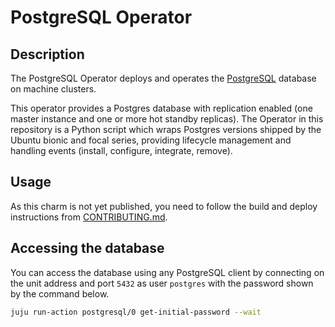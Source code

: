 # PostgreSQL Operator

## Description

The PostgreSQL Operator deploys and operates the [PostgreSQL](https://www.postgresql.org/about/) database on machine clusters.

This operator provides a Postgres database with replication enabled (one master instance and one or more hot standby replicas). The Operator in this repository is a Python script which wraps Postgres versions shipped by the Ubuntu bionic and focal series, providing lifecycle management and handling events (install, configure, integrate, remove).

## Usage

As this charm is not yet published, you need to follow the build and deploy instructions from [CONTRIBUTING.md](CONTRIBUTING.md).

## Accessing the database

You can access the database using any PostgreSQL client by connecting on the unit address and port `5432` as user `postgres` with the password shown by the command below.

```bash
juju run-action postgresql/0 get-initial-password --wait
```